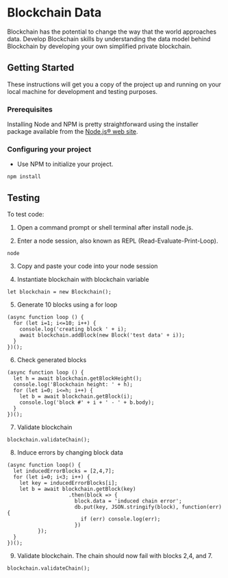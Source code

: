 # Blockchain Data

Blockchain has the potential to change the way that the world approaches data. Develop Blockchain skills by understanding the data model behind Blockchain by developing your own simplified private blockchain.

## Getting Started

These instructions will get you a copy of the project up and running on your local machine for development and testing purposes.

### Prerequisites

Installing Node and NPM is pretty straightforward using the installer package available from the [Node.js® web site](https://nodejs.org/en/).

### Configuring your project

- Use NPM to initialize your project.
```
npm install
```

## Testing

To test code:

1) Open a command prompt or shell terminal after install node.js.

2) Enter a node session, also known as REPL (Read-Evaluate-Print-Loop).
```
node
```
3) Copy and paste your code into your node session

4) Instantiate blockchain with blockchain variable
```
let blockchain = new Blockchain();
```
5) Generate 10 blocks using a for loop
```
(async function loop () {
  for (let i=1; i<=10; i++) {
    console.log('creating block ' + i);
    await blockchain.addBlock(new Block('test data' + i));
  }
})();
````
6) Check generated blocks
```
(async function loop () {
  let h = await blockchain.getBlockHeight();
  console.log('Blockchain height: ' + h);
  for (let i=0; i<=h; i++) {
    let b = await blockchain.getBlock(i);
    console.log('block #' + i + ' - ' + b.body);
  }
})();
```
7) Validate blockchain
```
blockchain.validateChain();
```
8) Induce errors by changing block data
```
(async function loop() {
  let inducedErrorBlocks = [2,4,7];
  for (let i=0; i<3; i++) {
    let key = inducedErrorBlocks[i];
    let b = await blockchain.getBlock(key)
                    .then(block => {
                      block.data = 'induced chain error';
                      db.put(key, JSON.stringify(block), function(err) {
                        if (err) console.log(err);
                      })
          });
  }
})();

```
9) Validate blockchain. The chain should now fail with blocks 2,4, and 7.
```
blockchain.validateChain();
```
